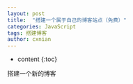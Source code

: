 ```yaml
---
layout: post
title:  "搭建一个属于自己的博客站点（免费）"
categories: JavaScript
tags: 搭建博客
author: cxnian
---
```


* content
{:toc}

搭建一个新的博客